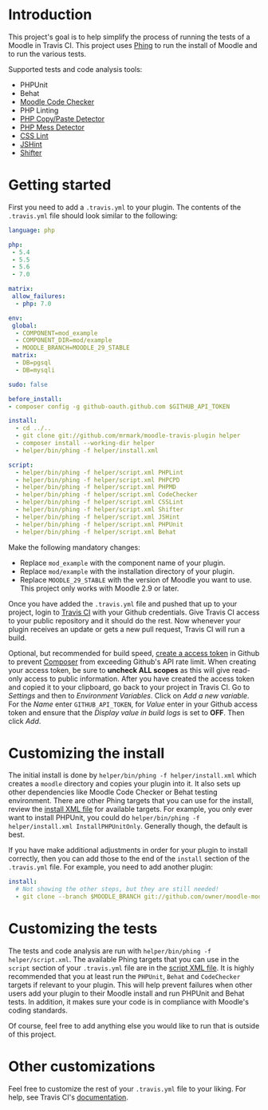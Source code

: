 # Introduction

This project's goal is to help simplify the process of running the tests of a Moodle in Travis CI.  This project uses
[Phing](https://www.phing.info) to run the install of Moodle and to run the various tests.

Supported tests and code analysis tools:
* PHPUnit
* Behat
* [Moodle Code Checker](https://github.com/moodlehq/moodle-local_codechecker)
* PHP Linting
* [PHP Copy/Paste Detector](https://github.com/sebastianbergmann/phpcpd)
* [PHP Mess Detector](http://phpmd.org)
* [CSS Lint](https://github.com/CSSLint/csslint)
* [JSHint](http://www.jshint.com/)
* [Shifter](https://docs.moodle.org/dev/YUI/Shifter)

# Getting started

First you need to add a `.travis.yml` to your plugin.  The contents of the `.travis.yml` file should look similar to the following: 

```yaml
language: php

php:
 - 5.4
 - 5.5
 - 5.6
 - 7.0

matrix:
 allow_failures:
  - php: 7.0

env:
 global:
  - COMPONENT=mod_example
  - COMPONENT_DIR=mod/example
  - MOODLE_BRANCH=MOODLE_29_STABLE
 matrix:
  - DB=pgsql
  - DB=mysqli

sudo: false

before_install:
- composer config -g github-oauth.github.com $GITHUB_API_TOKEN

install:
  - cd ../..
  - git clone git://github.com/mrmark/moodle-travis-plugin helper
  - composer install --working-dir helper
  - helper/bin/phing -f helper/install.xml

script:
  - helper/bin/phing -f helper/script.xml PHPLint
  - helper/bin/phing -f helper/script.xml PHPCPD
  - helper/bin/phing -f helper/script.xml PHPMD
  - helper/bin/phing -f helper/script.xml CodeChecker
  - helper/bin/phing -f helper/script.xml CSSLint
  - helper/bin/phing -f helper/script.xml Shifter
  - helper/bin/phing -f helper/script.xml JSHint
  - helper/bin/phing -f helper/script.xml PHPUnit
  - helper/bin/phing -f helper/script.xml Behat
```

Make the following mandatory changes:
* Replace `mod_example` with the component name of your plugin.
* Replace `mod/example` with the installation directory of your plugin.
* Replace `MOODLE_29_STABLE` with the version of Moodle you want to use.  This project only works with Moodle 2.9 or later.

Once you have added the `.travis.yml` file and pushed that up to your project, login to [Travis CI](https://travis-ci.org) with
your Github credentials.  Give Travis CI access to your public repository and it should do the rest.  Now whenever your plugin
receives an update or gets a new pull request, Travis CI will run a build.

Optional, but recommended for build speed,
[create a access token](https://help.github.com/articles/creating-an-access-token-for-command-line-use/) in Github to prevent
[Composer](https://getcomposer.org) from exceeding Github's API rate limit.  When creating your access token, be sure to **uncheck 
ALL scopes** as this will give read-only access to public information.  After you have created the access token and copied it to your 
clipboard, go back to your project in Travis CI.  Go to _Settings_ and then to _Environment Variables_. Click on _Add a new
variable_. For the _Name_ enter `GITHUB_API_TOKEN`, for _Value_ enter in your Github access token and ensure that the _Display
value in build logs_ is set to **OFF**.  Then click _Add_.

# Customizing the install

The initial install is done by `helper/bin/phing -f helper/install.xml` which creates a `moodle` directory and copies your plugin
into it.  It also sets up other dependencies like Moodle Code Checker or Behat testing environment.  There are other Phing targets
that you can use for the install, review the [install XML file](install.xml) for available targets.  For example, you only ever want to install
PHPUnit, you could do `helper/bin/phing -f helper/install.xml InstallPHPUnitOnly`.  Generally though, the default is best.

If you have make additional adjustments in order for your plugin to install correctly, then you can add those to the end of the
`install` section of the `.travis.yml` file.  For example, you need to add another plugin:

```yaml
install:
  # Not showing the other steps, but they are still needed!
  - git clone --branch $MOODLE_BRANCH git://github.com/owner/moodle-mod_sample moodle/mod/sample
```

# Customizing the tests

The tests and code analysis are run with `helper/bin/phing -f helper/script.xml`.  The available Phing targets that you can use in
the `script` section of your `.travis.yml` file are in the [script XML file](script.xml).  It is highly recommended that
you at least run the `PHPUnit`, `Behat` and `CodeChecker` targets if relevant to your plugin.  This will help prevent failures
when other users add your plugin to their Moodle install and run PHPUnit and Behat tests.  In addition, it makes sure your code is
in compliance with Moodle's coding standards.

Of course, feel free to add anything else you would like to run that is outside of this project.

# Other customizations

Feel free to customize the rest of your `.travis.yml` file to your liking.  For help, see Travis CI's
[documentation](http://docs.travis-ci.com/user/getting-started/).

